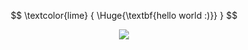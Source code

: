 $$
\textcolor{lime}
{
  \Huge{\textbf{hello world :)}}
}
$$
<p align="center">
  <img src="https://github.com/danielj0nes/danielj0nes/blob/master/gol_trefoil_knot.gif">
</p>
